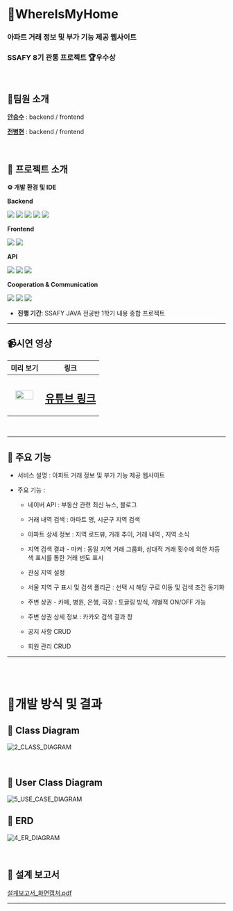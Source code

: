 # 🏡WhereIsMyHome

### 아파트 거래 정보 및 부가 기능 제공 웹사이트

### SSAFY 8기 관통 프로젝트 🏆우수상

<br>

## 👬팀원 소개

**[안승수](https://github.com/ssahn0806)** : backend / frontend

**[전병현](https://github.com/0901jbh)** : backend / frontend

<br>

## 📆 프로젝트 소개

**⚙​ 개발 환경 및 IDE**

**Backend**

<img src="https://img.shields.io/badge/Spring_Boot-6DB33F?style=for-the-badge&logo=SpringBoot&logoColor=white"> <img src="https://img.shields.io/badge/java-007396?style=for-the-badge&logo=java&logoColor=white"> <img src="https://img.shields.io/badge/mybatis-F37440?style=for-the-badge&logo=mybatis&logoColor=white"> <img src="https://img.shields.io/badge/Intellij_IDEA-3776AB?style=for-the-badge&logo=IntellijIDEA&logoColor=white"> <img src="https://img.shields.io/badge/MySQL-380953?style=for-the-badge&logo=MySQL&logoColor=white">

**Frontend**

<img src="https://img.shields.io/badge/Vue.js-4FC08D?style=for-the-badge&logo=Vue.js&logoColor=white"> <img src="https://img.shields.io/badge/VS Code-007ACC?style=for-the-badge&logo=Visual Studio Code&logoColor=white">

**API**

<img src="https://img.shields.io/badge/kakao_API-088142?style=for-the-badge&logo=kakao&logoColor=white"> <img src="https://img.shields.io/badge/naver_API-199ED9?style=for-the-badge&logo=naver&logoColor=white"> <img src="https://img.shields.io/badge/국가_공공데이터-632CA6?style=for-the-badge&logo=&logoColor=white">

**Cooperation & Communication**

<img src="https://img.shields.io/badge/github-FC6D26?style=for-the-badge&logo=Github&logoColor=white"> <img src="https://img.shields.io/badge/MatterMOST-009688?style=for-the-badge&logo=Mattermost&logoColor=white"> <img src="https://img.shields.io/badge/Notion-EF1970?style=for-the-badge&logo=Notion&logoColor=white">

- **진행 기간**: SSAFY JAVA 전공반 1학기 내용 종합 프로젝트

---

## 📹시연 영상

|미리 보기|링크|
|:---:|:---:|
|<img src="https://img.youtube.com/vi/jwE1bGr3RMs/0.jpg" width="80%">|<h2>[유튜브 링크](https://www.youtube.com/watch?v=jwE1bGr3RMs)</h2>|

<br>

---

## 🙌 주요 기능

- 서비스 설명 : 아파트 거래 정보 및 부가 기능 제공 웹사이트
- 주요 기능 :

  - 네이버 API : 부동산 관련 최신 뉴스, 블로그

  - 거래 내역 검색 : 아파트 명, 시군구 지역 검색
  - 아파트 상세 정보 : 지역 로드뷰, 거래 추이, 거래 내역 , 지역 소식
  - 지역 검색 결과 - 마커 : 동일 지역 거래 그룹화, 상대적 거래 횟수에 의한 차등 색 표시를 통한 거래 빈도 표시
  - 관심 지역 설정
  - 서울 지역 구 표시 및 검색 폴리곤 : 선택 시 해당 구로 이동 및 검색 조건 동기화

  - 주변 상권 - 카페, 병원, 은행, 극장 : 토글링 방식, 개별적 ON/OFF 가능
  - 주변 상권 상세 정보 : 카카오 검색 결과 창
  - 공지 사항 CRUD
  - 회원 관리 CRUD

---

<br><br>

# 💁개발 방식 및 결과

## 🧱 Class Diagram

![2_CLASS_DIAGRAM](https://user-images.githubusercontent.com/37263174/219949839-d51b6b1f-0a70-4026-9ab5-e124c1903a26.png)

<br>

## 🌟 User Class Diagram

![5_USE_CASE_DIAGRAM](https://user-images.githubusercontent.com/37263174/219949847-850677e2-ec68-4122-86d1-797bce23cc00.png)
<br>

## 🌠 ERD

![4_ER_DIAGRAM](https://user-images.githubusercontent.com/37263174/219949846-f60ac035-6dcd-4b6d-bfc0-cd90b4fcaa34.png)

<br>

## 📜 설계 보고서

[설계보고서\_화면캡처.pdf](https://github.com/ssahn0806/WhereIsMyHomeFinal/files/10776923/1_.pdf)

---
